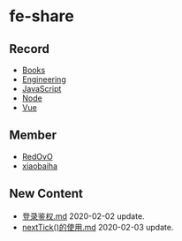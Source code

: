 
# fe-share

<!-- RECORD-START -->
## Record
* [Books](https://github.com/fff455/fe-share/tree/master/Books)
* [Engineering](https://github.com/fff455/fe-share/tree/master/Engineering)
* [JavaScript](https://github.com/fff455/fe-share/tree/master/JavaScript)
* [Node](https://github.com/fff455/fe-share/tree/master/Node)
* [Vue](https://github.com/fff455/fe-share/tree/master/Vue)
<!-- RECORD-END -->

<!-- MEMBER-START -->
## Member
* [RedOvO](https://github.com/RedOvO)
* [xiaobaiha](https://github.com/xiaobaiha)
<!-- MEMBER-END -->

<!-- NEW CONTENT-START -->
## New Content
* [登录鉴权.md](https://github.com/fff455/fe-share/tree/master/Engineering/登录鉴权.md) 2020-02-02 update.
* [nextTick()的使用.md](https://github.com/fff455/fe-share/tree/master/Vue/nextTick()的使用.md) 2020-02-03 update.
<!-- NEW CONTENT-END -->

